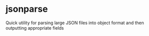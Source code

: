 # jsonparse
Quick utility for parsing large JSON files into object format and then outputting appropriate fields
